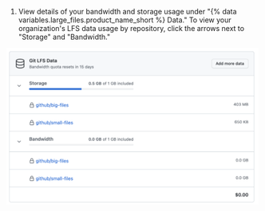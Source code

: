 1. View details of your bandwidth and storage usage under "{% data variables.large_files.product_name_short %} Data." To view your organization's LFS data usage by repository, click the arrows next to "Storage" and "Bandwidth."

  ![Details der Git LFS-Datennutzung](/assets/images/help/billing/lfs-data.png)
